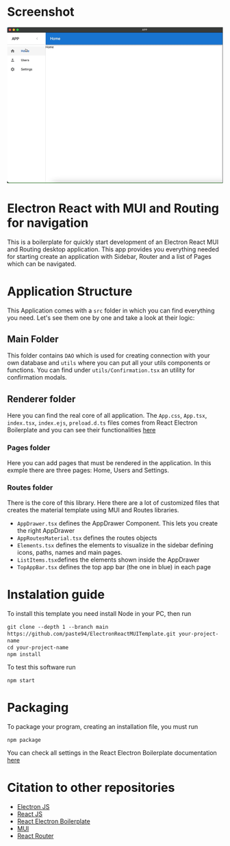# Screenshot
![alt text](https://github.com/paste94/ElectronReactMUITemplate/blob/main/gifs/example1.gif)

# Electron React with MUI and Routing for navigation
This is a boilerplate for quickly start development of an Electron React MUI and Routing desktop application. This app provides you everything needed for starting create an application with Sidebar, Router and a list of Pages which can be navigated. 

# Application Structure
This Application comes with a `src` folder in which you can find everything you need. Let's see them one by one and take a look at their logic:
## Main Folder
This folder contains `DAO` which is used for creating connection with your own database and `utils` where you can put all your utils components or functions. You can find under `utils/Confirmation.tsx` an utility for confirmation modals. 
## Renderer folder
Here you can find the real core of all application. The `App.css`, `App.tsx`, `index.tsx`, `index.ejs`, `preload.d.ts` files comes from React Electron Boilerplate and you can see their functionalities [here](https://github.com/electron-react-boilerplate/electron-react-boilerplate)
### Pages folder
Here you can add pages that must be rendered in the application. In this exmple there are three pages: Home, Users and Settings. 
### Routes folder
There is the core of this library. Here there are a lot of customized files that creates the material template using MUI and Routes libraries. 
- `AppDrawer.tsx` defines the AppDrawer Component. This lets you create the right AppDrawer
- `AppRoutesMaterial.tsx` defines the routes objects 
- `Elements.tsx` defines the elements to visualize in the sidebar defining icons, paths, names and main pages.
- `ListItems.tsx`defines the elements shown inside the AppDrawer
- `TopAppBar.tsx` defines the top app bar (the one in blue) in each page

# Instalation guide
To install this template you need install Node in your PC, then run 
```
git clone --depth 1 --branch main https://github.com/paste94/ElectronReactMUITemplate.git your-project-name
cd your-project-name
npm install
```

To test this software run
```
npm start
```

# Packaging
To package your program, creating an installation file, you must run 
```
npm package
``` 
You can check all settings in the React Electron Boilerplate documentation [here](https://github.com/electron-react-boilerplate/electron-react-boilerplate)

# Citation to other repositories
- [Electron JS](https://www.electronjs.org)
- [React JS](https://reactjs.org)
- [React Electron Boilerplate](https://electron-react-boilerplate.js.org)
- [MUI](https://mui.com)
- [React Router](https://reactrouter.com)

